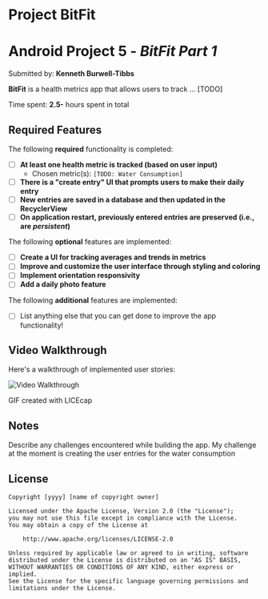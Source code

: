 # Project BitFit 
 
# Android Project 5 - *BitFit Part 1*

Submitted by: **Kenneth Burwell-Tibbs**

**BitFit** is a health metrics app that allows users to track ... [TODO] 

Time spent: **2.5-** hours spent in total

## Required Features

The following **required** functionality is completed:

- [ ] **At least one health metric is tracked (based on user input)**
  - Chosen metric(s): `[TODO: Water Consumption]`
- [ ] **There is a "create entry" UI that prompts users to make their daily entry**
- [ ] **New entries are saved in a database and then updated in the RecyclerView**
- [ ] **On application restart, previously entered entries are preserved (i.e., are *persistent*)**
 
The following **optional** features are implemented:

- [ ] **Create a UI for tracking averages and trends in metrics**
- [ ] **Improve and customize the user interface through styling and coloring**
- [ ] **Implement orientation responsivity**
- [ ] **Add a daily photo feature**

The following **additional** features are implemented:

- [ ] List anything else that you can get done to improve the app functionality!

## Video Walkthrough

Here's a walkthrough of implemented user stories:

<img src='http://i.imgur.com/link/to/your/gif/file.gif' title='Video Walkthrough' width='' alt='Video Walkthrough' />

<!-- Replace this with whatever GIF tool you used! -->
GIF created with LICEcap  
<!-- Recommended tools:
[Kap](https://getkap.co/) for macOS
[ScreenToGif](https://www.screentogif.com/) for Windows
[peek](https://github.com/phw/peek) for Linux. -->

## Notes

Describe any challenges encountered while building the app.
My challenge at the moment is creating the user entries for the water consumption

## License

    Copyright [yyyy] [name of copyright owner]

    Licensed under the Apache License, Version 2.0 (the "License");
    you may not use this file except in compliance with the License.
    You may obtain a copy of the License at

        http://www.apache.org/licenses/LICENSE-2.0

    Unless required by applicable law or agreed to in writing, software
    distributed under the License is distributed on an "AS IS" BASIS,
    WITHOUT WARRANTIES OR CONDITIONS OF ANY KIND, either express or implied.
    See the License for the specific language governing permissions and
    limitations under the License.
